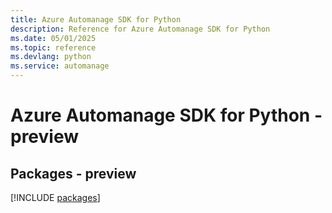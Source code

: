 ```yaml
---
title: Azure Automanage SDK for Python
description: Reference for Azure Automanage SDK for Python
ms.date: 05/01/2025
ms.topic: reference
ms.devlang: python
ms.service: automanage
---
```

# Azure Automanage SDK for Python - preview
## Packages - preview
[!INCLUDE [packages](automanage-index.md)]